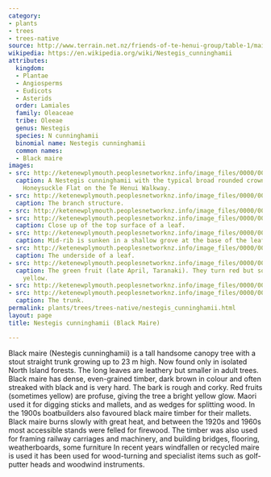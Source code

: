 ```yaml
---
category:
- plants
- trees
- trees-native
source: http://www.terrain.net.nz/friends-of-te-henui-group/table-1/maire.html
wikipedia: https://en.wikipedia.org/wiki/Nestegis_cunninghamii
attributes:
  kingdom:
  - Plantae
  - Angiosperms
  - Eudicots
  - Asterids
  order: Lamiales
  family: Oleaceae
  tribe: Oleeae
  genus: Nestegis
  species: N cunninghamii
  binomial name: Nestegis cunninghamii
  common names:
  - Black maire
images:
- src: http://ketenewplymouth.peoplesnetworknz.info/image_files/0000/0003/4574/Nestegis_cunninghamii__black_maire.JPG
  caption: A Nestegis cunninghamii with the typical broad rounded crown growing on
    Honeysuckle Flat on the Te Henui Walkway.
- src: http://ketenewplymouth.peoplesnetworknz.info/image_files/0000/0003/4579/Nestegis_cunninghamii__black_maire-001.JPG
  caption: The branch structure.
- src: http://ketenewplymouth.peoplesnetworknz.info/image_files/0000/0007/2939/Nestegis_cunninghamii__Black_maire.JPG
- src: http://ketenewplymouth.peoplesnetworknz.info/image_files/0000/0003/4609/Nestegis_cunninghamii__black_maire-007.JPG
  caption: Close up of the top surface of a leaf.
- src: http://ketenewplymouth.peoplesnetworknz.info/image_files/0000/0003/4599/Nestegis_cunninghamii__black_maire-004.JPG
  caption: Mid-rib is sunken in a shallow grove at the base of the leaf.
- src: http://ketenewplymouth.peoplesnetworknz.info/image_files/0000/0003/4604/Nestegis_cunninghamii__black_maire-005.JPG
  caption: The underside of a leaf.
- src: http://ketenewplymouth.peoplesnetworknz.info/image_files/0000/0007/2929/Nestegis_cunninghamii__Black_maire-002.JPG
  caption: The green fruit (late April, Taranaki). They turn red but sometimes turn
    yellow.
- src: http://ketenewplymouth.peoplesnetworknz.info/image_files/0000/0007/2934/Nestegis_cunninghamii__Black_maire-003.JPG
- src: http://ketenewplymouth.peoplesnetworknz.info/image_files/0000/0003/4584/Nestegis_cunninghamii__black_maire-002.JPG
  caption: The trunk.
permalink: plants/trees/trees-native/nestegis_cunninghamii.html
layout: page
title: Nestegis cunninghamii (Black Maire)

---
```

Black maire (Nestegis cunninghamii) is a tall handsome canopy tree with a stout straight trunk growing up to 23 m high. Now found only in isolated North Island forests. The long leaves are leathery but smaller in adult trees. Black maire has dense, even-grained timber, dark brown in colour and often streaked with black and is very hard. The bark is rough and corky. Red fruits (sometimes yellow) are profuse, giving the tree a bright yellow glow. Maori used it for digging sticks and mallets, and as wedges for splitting wood. In the 1900s boatbuilders also favoured black maire timber for their mallets. Black maire burns slowly with great heat, and between the 1920s and 1960s most accessible stands were felled for firewood. The timber was also used for framing railway carriages and machinery, and building bridges, flooring, weatherboards, some furniture In recent years windfallen or recycled maire is used it has been used for wood-turning and specialist items such as golf-putter heads and woodwind instruments.

